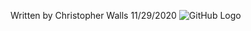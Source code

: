 Written by Christopher Walls 11/29/2020
![GitHub Logo](https://github.com/clwalls/CSCE247/blob/master/adapterdesignpattern/ver2.PNG)

